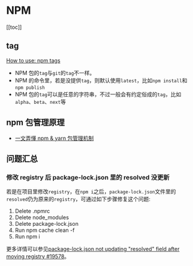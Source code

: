 # NPM

[[toc]]

## tag

[How to use: npm tags](https://dev.to/andywer/how-to-use-npm-tags-4lla)

- NPM 包的`tag`与`git`的`tag`不一样。
- NPM 的命令里，若是没提供`tag`，则默认使用`latest`，比如`npm install`和`npm publish`
- NPM 包的`tag`可以是任意的字符串，不过一般会有约定俗成的`tag`，比如`alpha`、`beta`、`next`等

## npm 包管理原理

- [一文弄懂 npm & yarn 包管理机制](https://jishuin.proginn.com/p/763bfbd655cc)

## 问题汇总

### 修改 registry 后 package-lock.json 里的 resolved 没更新

若是在项目里修改`registry`，在`npm i`之后，`package-lock.json`文件里的`resolved`仍为原来的`registry`，可通过如下步骤修复这个问题:

1. Delete .npmrc
2. Delete node_modules
3. Delete package-lock.json
4. Run npm cache clean -f
5. Run npm i

更多详情可以参见[package-lock.json not updating "resolved" field after moving registry #19578](https://github.com/npm/npm/issues/19578#issuecomment-386428859)。
